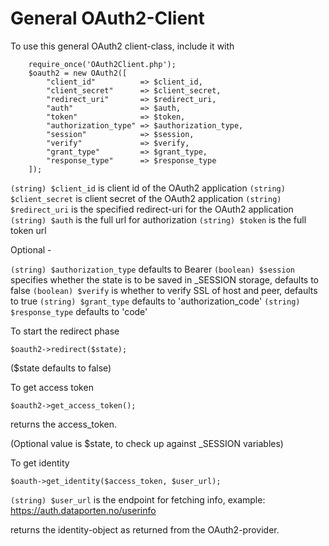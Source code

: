 # General OAuth2-Client

To use this general OAuth2 client-class, include it with
```
	require_once('OAuth2Client.php'); 
	$oauth2 = new OAuth2([
		"client_id" 		 => $client_id,
		"client_secret" 	 => $client_secret,
		"redirect_uri" 		 => $redirect_uri, 
		"auth" 				 => $auth, 
		"token" 			 => $token,
		"authorization_type" => $authorization_type, 
		"session" 			 => $session, 
		"verify" 			 => $verify, 
		"grant_type" 		 => $grant_type, 
		"response_type" 	 => $response_type 
	]);
```

```(string) $client_id``` is client id of the OAuth2 application
```(string) $client_secret``` is client secret of the OAuth2 application
```(string) $redirect_uri``` is the specified redirect-uri for the OAuth2 application
```(string) $auth``` is the full url for authorization
```(string) $token``` is the full token url

Optional - 

```(string) $authorization_type``` defaults to Bearer
```(boolean) $session``` specifies whether the state is to be saved in _SESSION storage, defaults to false
```(boolean) $verify``` is whether to verify SSL of host and peer, defaults to true
```(string) $grant_type``` defaults to 'authorization_code'
```(string) $response_type``` defaults to 'code'


To start the redirect phase

```$oauth2->redirect($state);```

($state defaults to false)


To get access token

```$oauth2->get_access_token();```

returns the access_token.

(Optional value is $state, to check up against _SESSION variables)


To get identity

```$oauth->get_identity($access_token, $user_url);```

```(string) $user_url``` is the endpoint for fetching info, example: https://auth.dataporten.no/userinfo

returns the identity-object as returned from the OAuth2-provider.

